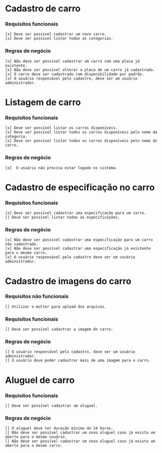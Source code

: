 # Cadastro de carro

 ### Requisitos funcionais

    [x] Deve ser possível cadastrar um novo carro.
    [x] Deve ser possível listar todas as categorias.

 ### Regras de negócio

    [x] Não deve ser possível cadastrar um carro com uma placa já existente.
    [x] Não deve ser possível alterar a placa de um carro já cadastrado. 
    [x] O carro deve ser cadastrado com disponibilidade por padrão.
    [x] O usuário responsável pelo cadastro, deve ser um usuário administrador.
  
# Listagem de carro

 ### Requisitos funcionais

    [x] Deve ser possível listar os carros disponíveis.
    [x] Deve ser possível listar todos os carros disponíveis pelo nome da categoria.
    [x] Deve ser possível listar todos os carros disponíveis pelo nome do carro.

 ###  Regras de negócio

    [x]  O usuário não precisa estar logado no sistema.

# Cadastro de especificação no carro

 ### Requisitos funcionais

    [x] Deve ser possível cadastrar uma especificação para um carro.
    [] Deve ser possível listar todas as especificações.

  ### Regras de negócio

    [x] Não deve ser possível cadastrar uma especificação para um carro não cadastrado.
    [x] Não deve ser possível cadastrar uma especificação já existente para o mesmo carro.
    [x] O usuário responsável pelo cadastro deve ser um usuário administrador.
    
# Cadastro de imagens do carro

  ### Requisitos não funcionais

    [] Utilizar o multer para upload dos arquivos.

  ### Requisitos funcionais

    [] Deve ser possível cadastrar a imagem do carro.
  
  ### Regras de negócio
 
    [] O usuário responsável pelo cadastro, deve ser um usuário administrador.
    [] O usuário deve poder cadastrar mais de uma imagem para o carro.


# Aluguel de carro

 ### Requisitos funcionais

    [] Deve ser possível cadastrar um aluguel.
  
  ### Regras de negócio

    [] O aluguel deve ter duração mínima de 24 horas.
    [] Não deve ser possível cadastrar um novo aluguel caso já exista um aberto para o mesmo usuário.
    [] Não deve ser possível cadastrar um novo aluguel caso já exista um aberto para o mesmo carro.
